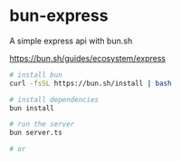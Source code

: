 # bun-express


A simple express api with bun.sh

https://bun.sh/guides/ecosystem/express


```bash
# install bun
curl -fsSL https://bun.sh/install | bash

# install dependencies
bun install

# run the server
bun server.ts

# or
```

